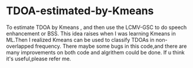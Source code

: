 # TDOA-estimated-by-Kmeans
To estimate TDOA  by Kmeans , and then use the LCMV-GSC to do speech enhancement or BSS.
This idea raises when I was learning Kmeans in ML.Then I realized Kmeans can be used to classify TDOAs in non-overlapped frequency.
There maybe some bugs in this code,and there are many improvements on both code and algrithem could be done.
If u think it's useful,please refer me.
